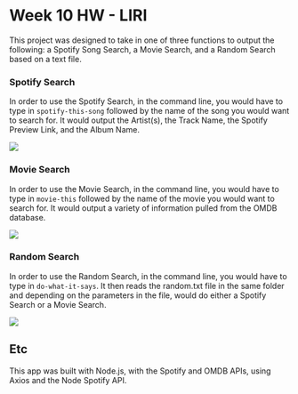 # Week 10 HW - LIRI

This project was designed to take in one of three functions to output the following: a Spotify Song Search, a Movie Search, and a Random Search based on a text file.

### Spotify Search

In order to use the Spotify Search, in the command line, you would have to type in `spotify-this-song` followed by the name of the song you would want to search for. It would output the Artist(s), the Track Name, the Spotify Preview Link, and the Album Name.

![](https://i.imgur.com/01r4El1.jpg)

### Movie Search

In order to use the Movie Search, in the command line, you would have to type in `movie-this` followed by the name of the movie you would want to search for. It would output a variety of information pulled from the OMDB database.

![](https://i.imgur.com/vCxhYVj.jpg)

### Random Search

In order to use the Random Search, in the command line, you would have to type in `do-what-it-says`. It then reads the random.txt file in the same folder and depending on the parameters in the file, would do either a Spotify Search or a Movie Search.

![](https://i.imgur.com/jqmDbYY.jpg)

## Etc

This app was built with Node.js, with the Spotify and OMDB APIs, using Axios and the Node Spotify API.
